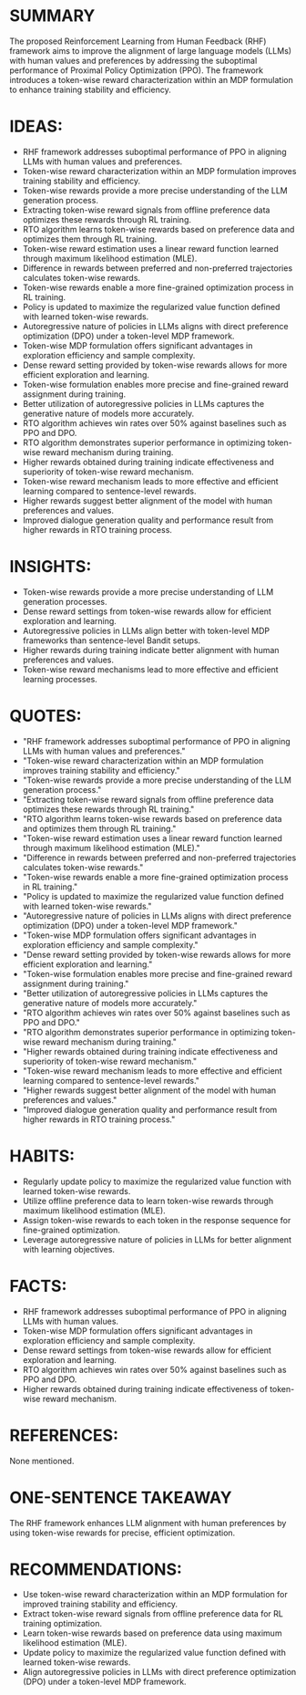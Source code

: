 # SUMMARY
The proposed Reinforcement Learning from Human Feedback (RHF) framework aims to improve the alignment of large language models (LLMs) with human values and preferences by addressing the suboptimal performance of Proximal Policy Optimization (PPO). The framework introduces a token-wise reward characterization within an MDP formulation to enhance training stability and efficiency.

# IDEAS:
- RHF framework addresses suboptimal performance of PPO in aligning LLMs with human values and preferences.
- Token-wise reward characterization within an MDP formulation improves training stability and efficiency.
- Token-wise rewards provide a more precise understanding of the LLM generation process.
- Extracting token-wise reward signals from offline preference data optimizes these rewards through RL training.
- RTO algorithm learns token-wise rewards based on preference data and optimizes them through RL training.
- Token-wise reward estimation uses a linear reward function learned through maximum likelihood estimation (MLE).
- Difference in rewards between preferred and non-preferred trajectories calculates token-wise rewards.
- Token-wise rewards enable a more fine-grained optimization process in RL training.
- Policy is updated to maximize the regularized value function defined with learned token-wise rewards.
- Autoregressive nature of policies in LLMs aligns with direct preference optimization (DPO) under a token-level MDP framework.
- Token-wise MDP formulation offers significant advantages in exploration efficiency and sample complexity.
- Dense reward setting provided by token-wise rewards allows for more efficient exploration and learning.
- Token-wise formulation enables more precise and fine-grained reward assignment during training.
- Better utilization of autoregressive policies in LLMs captures the generative nature of models more accurately.
- RTO algorithm achieves win rates over 50% against baselines such as PPO and DPO.
- RTO algorithm demonstrates superior performance in optimizing token-wise reward mechanism during training.
- Higher rewards obtained during training indicate effectiveness and superiority of token-wise reward mechanism.
- Token-wise reward mechanism leads to more effective and efficient learning compared to sentence-level rewards.
- Higher rewards suggest better alignment of the model with human preferences and values.
- Improved dialogue generation quality and performance result from higher rewards in RTO training process.

# INSIGHTS:
- Token-wise rewards provide a more precise understanding of LLM generation processes.
- Dense reward settings from token-wise rewards allow for efficient exploration and learning.
- Autoregressive policies in LLMs align better with token-level MDP frameworks than sentence-level Bandit setups.
- Higher rewards during training indicate better alignment with human preferences and values.
- Token-wise reward mechanisms lead to more effective and efficient learning processes.

# QUOTES:
- "RHF framework addresses suboptimal performance of PPO in aligning LLMs with human values and preferences."
- "Token-wise reward characterization within an MDP formulation improves training stability and efficiency."
- "Token-wise rewards provide a more precise understanding of the LLM generation process."
- "Extracting token-wise reward signals from offline preference data optimizes these rewards through RL training."
- "RTO algorithm learns token-wise rewards based on preference data and optimizes them through RL training."
- "Token-wise reward estimation uses a linear reward function learned through maximum likelihood estimation (MLE)."
- "Difference in rewards between preferred and non-preferred trajectories calculates token-wise rewards."
- "Token-wise rewards enable a more fine-grained optimization process in RL training."
- "Policy is updated to maximize the regularized value function defined with learned token-wise rewards."
- "Autoregressive nature of policies in LLMs aligns with direct preference optimization (DPO) under a token-level MDP framework."
- "Token-wise MDP formulation offers significant advantages in exploration efficiency and sample complexity."
- "Dense reward setting provided by token-wise rewards allows for more efficient exploration and learning."
- "Token-wise formulation enables more precise and fine-grained reward assignment during training."
- "Better utilization of autoregressive policies in LLMs captures the generative nature of models more accurately."
- "RTO algorithm achieves win rates over 50% against baselines such as PPO and DPO."
- "RTO algorithm demonstrates superior performance in optimizing token-wise reward mechanism during training."
- "Higher rewards obtained during training indicate effectiveness and superiority of token-wise reward mechanism."
- "Token-wise reward mechanism leads to more effective and efficient learning compared to sentence-level rewards."
- "Higher rewards suggest better alignment of the model with human preferences and values."
- "Improved dialogue generation quality and performance result from higher rewards in RTO training process."

# HABITS:
- Regularly update policy to maximize the regularized value function with learned token-wise rewards.
- Utilize offline preference data to learn token-wise rewards through maximum likelihood estimation (MLE).
- Assign token-wise rewards to each token in the response sequence for fine-grained optimization.
- Leverage autoregressive nature of policies in LLMs for better alignment with learning objectives.

# FACTS:
- RHF framework addresses suboptimal performance of PPO in aligning LLMs with human values.
- Token-wise MDP formulation offers significant advantages in exploration efficiency and sample complexity.
- Dense reward settings from token-wise rewards allow for efficient exploration and learning.
- RTO algorithm achieves win rates over 50% against baselines such as PPO and DPO.
- Higher rewards obtained during training indicate effectiveness of token-wise reward mechanism.

# REFERENCES:
None mentioned.

# ONE-SENTENCE TAKEAWAY
The RHF framework enhances LLM alignment with human preferences by using token-wise rewards for precise, efficient optimization.

# RECOMMENDATIONS:
- Use token-wise reward characterization within an MDP formulation for improved training stability and efficiency.
- Extract token-wise reward signals from offline preference data for RL training optimization.
- Learn token-wise rewards based on preference data using maximum likelihood estimation (MLE).
- Update policy to maximize the regularized value function defined with learned token-wise rewards.
- Align autoregressive policies in LLMs with direct preference optimization (DPO) under a token-level MDP framework.